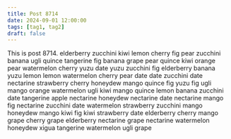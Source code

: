 ```yaml
---
title: Post 8714
date: 2024-09-01 12:00:00
tags: [tag1, tag2]
draft: false
---
```

This is post 8714.
elderberry
zucchini
kiwi
lemon
cherry
fig
pear
zucchini
banana
ugli
quince
tangerine
fig
banana
grape
pear
quince
kiwi
orange
pear
watermelon
cherry
yuzu
date
yuzu
zucchini
fig
elderberry
banana
yuzu
lemon
lemon
watermelon
cherry
pear
date
date
zucchini
date
nectarine
strawberry
cherry
honeydew
mango
quince
fig
yuzu
fig
ugli
mango
orange
watermelon
ugli
kiwi
mango
quince
lemon
banana
zucchini
date
tangerine
apple
nectarine
honeydew
nectarine
date
nectarine
mango
fig
nectarine
zucchini
date
watermelon
strawberry
zucchini
mango
honeydew
mango
kiwi
fig
kiwi
strawberry
date
elderberry
cherry
mango
grape
cherry
grape
elderberry
nectarine
grape
nectarine
watermelon
honeydew
xigua
tangerine
watermelon
ugli
grape
